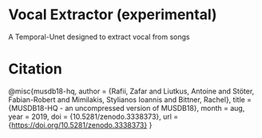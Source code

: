 # Vocal Extractor (experimental)
 A Temporal-Unet designed to extract vocal from songs
# Citation
@misc{musdb18-hq,
  author       = {Rafii, Zafar and
                  Liutkus, Antoine and
                  Stöter, Fabian-Robert and
                  Mimilakis, Stylianos Ioannis and
                  Bittner, Rachel},
  title        = {MUSDB18-HQ - an uncompressed version of MUSDB18},
  month        = aug,
  year         = 2019,
  doi          = {10.5281/zenodo.3338373},
  url          = {https://doi.org/10.5281/zenodo.3338373}
}
